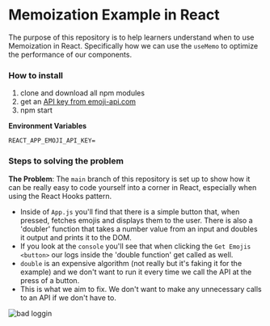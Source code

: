 # Memoization Example in React

The purpose of this repository is to help learners understand when to use Memoization in React. Specifically how we can use the `useMemo` to optimize the performance of our components.

### How to install

1. clone and download all npm modules
2. get an [API key from emoji-api.com](https://emoji-api.com)
3. npm start

**Environment Variables**

```
REACT_APP_EMOJI_API_KEY=
```

### Steps to solving the problem

**The Problem**: The `main` branch of this repository is set up to show how it can be really easy to code yourself into a corner in React, especially when using the React Hooks pattern.

- Inside of `App.js` you'll find that there is a simple button that, when pressed, fetches emojis and displays them to the user. There is also a 'doubler' function that takes a number value from an input and doubles it output and prints it to the DOM.
- If you look at the `console` you'll see that when clicking the `Get Emojis <button>` our logs inside the 'double function' get called as well.
- `double` is an expensive algorithm (not really but it's faking it for the example) and we don't want to run it every time we call the API at the press of a button.
- This is what we aim to fix. We don't want to make any unnecessary calls to an API if we don't have to.

![bad loggin](./src/assets/bad_logs.gif)
